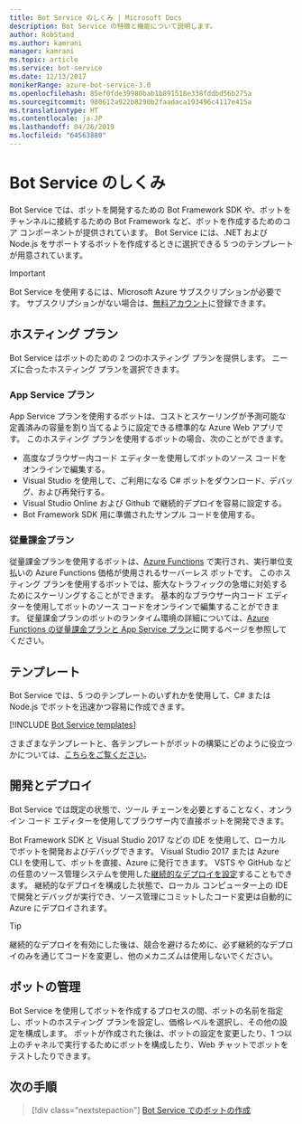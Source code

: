 ```yaml
---
title: Bot Service のしくみ | Microsoft Docs
description: Bot Service の特徴と機能について説明します。
author: RobStand
ms.author: kamrani
manager: kamrani
ms.topic: article
ms.service: bot-service
ms.date: 12/13/2017
monikerRange: azure-bot-service-3.0
ms.openlocfilehash: 85ef0fde39980bab1b891518e338fddbd56b275a
ms.sourcegitcommit: 980612a922b8290b2faadaca193496c4117e415a
ms.translationtype: HT
ms.contentlocale: ja-JP
ms.lasthandoff: 04/26/2019
ms.locfileid: "64563880"
---
```

# <a name="how-bot-service-works"></a>Bot Service のしくみ

Bot Service では、ボットを開発するための Bot Framework SDK や、ボットをチャンネルに接続するための Bot Framework など、ボットを作成するためのコア コンポーネントが提供されています。 Bot Service には、.NET および Node.js をサポートするボットを作成するときに選択できる 5 つのテンプレートが用意されています。

> [!IMPORTANT]
> Bot Service を使用するには、Microsoft Azure サブスクリプションが必要です。 サブスクリプションがない場合は、<a href="https://azure.microsoft.com/en-us/free/" target="_blank">無料アカウント</a>に登録できます。

## <a name="hosting-plans"></a>ホスティング プラン
Bot Service はボットのための 2 つのホスティング プランを提供します。 ニーズに合ったホスティング プランを選択できます。

### <a name="app-service-plan"></a>App Service プラン

App Service プランを使用するボットは、コストとスケーリングが予測可能な定義済みの容量を割り当てるように設定できる標準的な Azure Web アプリです。 このホスティング プランを使用するボットの場合、次のことができます。

* 高度なブラウザー内コード エディターを使用してボットのソース コードをオンラインで編集する。
* Visual Studio を使用して、ご利用になる C# ボットをダウンロード、デバッグ、および再発行する。
* Visual Studio Online および Github で継続的デプロイを容易に設定する。
* Bot Framework SDK 用に準備されたサンプル コードを使用する。

### <a name="consumption-plan"></a>従量課金プラン
従量課金プランを使用するボットは、<a href="http://go.microsoft.com/fwlink/?linkID=747839" target="_blank">Azure Functions</a> で実行され、実行単位支払いの Azure Functions 価格が使用されるサーバーレス ボットです。 このホスティング プランを使用するボットでは、膨大なトラフィックの急増に対処するためにスケーリングすることができます。 基本的なブラウザー内コード エディターを使用してボットのソース コードをオンラインで編集することができます。 従量課金プランのボットのランタイム環境の詳細については、<a target='_blank' href='/azure/azure-functions/functions-scale'>Azure Functions の従量課金プランと App Service プラン</a>に関するページを参照してください。

## <a name="templates"></a>テンプレート

Bot Service では、5 つのテンプレートのいずれかを使用して、C# または Node.js でボットを迅速かつ容易に作成できます。

[!INCLUDE [Bot Service templates](~/includes/snippet-abs-templates.md)]

さまざまなテンプレートと、各テンプレートがボットの構築にどのように役立つかについては、[こちらをご覧ください](bot-service-concept-templates.md)。

## <a name="develop-and-deploy"></a>開発とデプロイ

Bot Service では既定の状態で、ツール チェーンを必要とすることなく、オンライン コード エディターを使用してブラウザー内で直接ボットを開発できます。 

Bot Framework SDK と Visual Studio 2017 などの IDE を使用して、ローカルでボットを開発およびデバッグできます。 Visual Studio 2017 または Azure CLI を使用して、ボットを直接、Azure に発行できます。 VSTS や GitHub などの任意のソース管理システムを使用した[継続的なデプロイを設定](bot-service-continuous-deployment.md)することもできます。 継続的なデプロイを構成した状態で、ローカル コンピューター上の IDE で開発とデバッグが実行でき、ソース管理にコミットしたコード変更は自動的に Azure にデプロイされます。  

> [!TIP]
> 継続的なデプロイを有効にした後は、競合を避けるために、必ず継続的なデプロイのみを通じてコードを変更し、他のメカニズムは使用しないでください。

## <a name="manage-your-bot"></a>ボットの管理 

Bot Service を使用してボットを作成するプロセスの間、ボットの名前を指定し、ボットのホスティング プランを設定し、価格レベルを選択し、その他の設定を構成します。 ボットが作成された後は、ボットの設定を変更したり、1 つ以上のチャネルで実行するためにボットを構成したり、Web チャットでボットをテストしたりできます。 

## <a name="next-steps"></a>次の手順

> [!div class="nextstepaction"]
> [Bot Service でのボットの作成](bot-service-quickstart.md)